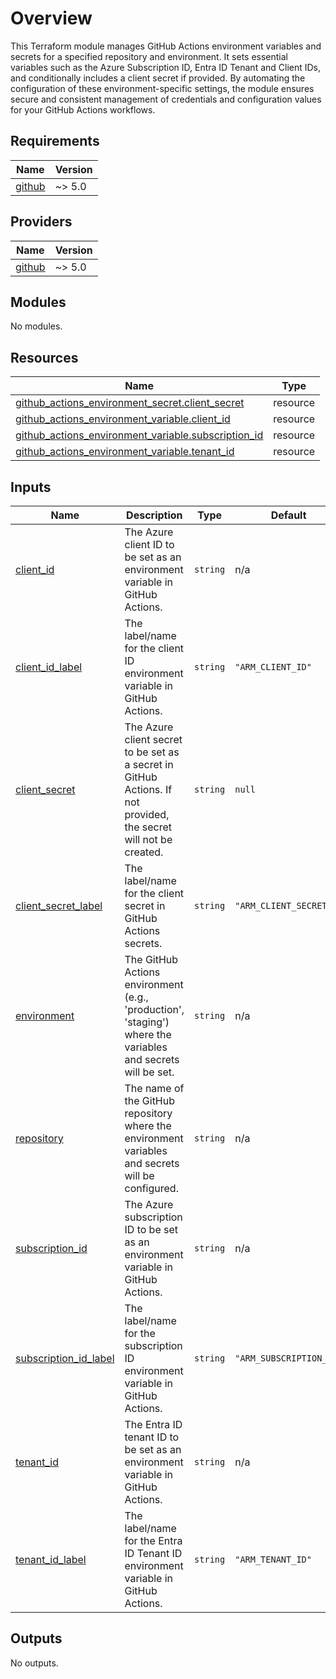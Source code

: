 # Overview

This Terraform module manages GitHub Actions environment variables and secrets for a specified repository and environment. It sets essential variables such as the Azure Subscription ID, Entra ID Tenant and Client IDs, and conditionally includes a client secret if provided. By automating the configuration of these environment-specific settings, the module ensures secure and consistent management of credentials and configuration values for your GitHub Actions workflows.

<!-- BEGIN_TF_DOCS -->
## Requirements

| Name | Version |
|------|---------|
| <a name="requirement_github"></a> [github](#requirement\_github) | ~> 5.0 |

## Providers

| Name | Version |
|------|---------|
| <a name="provider_github"></a> [github](#provider\_github) | ~> 5.0 |

## Modules

No modules.

## Resources

| Name | Type |
|------|------|
| [github_actions_environment_secret.client_secret](https://registry.terraform.io/providers/integrations/github/latest/docs/resources/actions_environment_secret) | resource |
| [github_actions_environment_variable.client_id](https://registry.terraform.io/providers/integrations/github/latest/docs/resources/actions_environment_variable) | resource |
| [github_actions_environment_variable.subscription_id](https://registry.terraform.io/providers/integrations/github/latest/docs/resources/actions_environment_variable) | resource |
| [github_actions_environment_variable.tenant_id](https://registry.terraform.io/providers/integrations/github/latest/docs/resources/actions_environment_variable) | resource |

## Inputs

| Name | Description | Type | Default | Required |
|------|-------------|------|---------|:--------:|
| <a name="input_client_id"></a> [client\_id](#input\_client\_id) | The Azure client ID to be set as an environment variable in GitHub Actions. | `string` | n/a | yes |
| <a name="input_client_id_label"></a> [client\_id\_label](#input\_client\_id\_label) | The label/name for the client ID environment variable in GitHub Actions. | `string` | `"ARM_CLIENT_ID"` | no |
| <a name="input_client_secret"></a> [client\_secret](#input\_client\_secret) | The Azure client secret to be set as a secret in GitHub Actions. If not provided, the secret will not be created. | `string` | `null` | no |
| <a name="input_client_secret_label"></a> [client\_secret\_label](#input\_client\_secret\_label) | The label/name for the client secret in GitHub Actions secrets. | `string` | `"ARM_CLIENT_SECRET"` | no |
| <a name="input_environment"></a> [environment](#input\_environment) | The GitHub Actions environment (e.g., 'production', 'staging') where the variables and secrets will be set. | `string` | n/a | yes |
| <a name="input_repository"></a> [repository](#input\_repository) | The name of the GitHub repository where the environment variables and secrets will be configured. | `string` | n/a | yes |
| <a name="input_subscription_id"></a> [subscription\_id](#input\_subscription\_id) | The Azure subscription ID to be set as an environment variable in GitHub Actions. | `string` | n/a | yes |
| <a name="input_subscription_id_label"></a> [subscription\_id\_label](#input\_subscription\_id\_label) | The label/name for the subscription ID environment variable in GitHub Actions. | `string` | `"ARM_SUBSCRIPTION_ID"` | no |
| <a name="input_tenant_id"></a> [tenant\_id](#input\_tenant\_id) | The Entra ID tenant ID to be set as an environment variable in GitHub Actions. | `string` | n/a | yes |
| <a name="input_tenant_id_label"></a> [tenant\_id\_label](#input\_tenant\_id\_label) | The label/name for the Entra ID Tenant ID environment variable in GitHub Actions. | `string` | `"ARM_TENANT_ID"` | no |

## Outputs

No outputs.
<!-- END_TF_DOCS -->